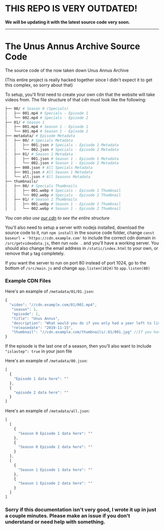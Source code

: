 # **THIS REPO IS VERY OUTDATED!**
**We will be updating it with the latest source code very soon.**

<hr>

# The Unus Annus Archive Source Code
The source code of the now taken down Unus Annus Archive

(This entire project is really hacked together since I didn't expect it to get this complex, so sorry about that)

To setup, you'll first need to create your own cdn that the website will take videos from. The file structure of that cdn must look like the following:

```bash
├── 00/ # Season 0 (Specials)
│   ├── 001.mp4 # Specials - Episode 1
│   └── 002.mp4 # Specials - Episode 2
├── 01/ # Season 1
│   ├── 001.mp4 # Season 1 - Episode 1
│   └── 001.mp4 # Season 1 - Episode 2
├── metadata/ # Episode Metadata
│   ├── 00/ # Specials Metadata
│   │   ├── 001.json # Specials - Episode 1 Metadata
│   │   └── 002.json # Specials - Episode 2 Metadata
│   ├── 01/ # Season 1 Metadata
│   │   ├── 001.json # Season 1 - Episode 1 Metadata
│   │   └── 002.json # Season 1 - Episode 2 Metadata
│   ├── 000.json # All Specials Metadata
│   ├── 001.json # All Season 1 Metadata
│   └── all.json # All Seasons Metadata
├── thumbnails/
│   ├── 00/ # Specials Thumbnails
│   │   ├── 001.webp # Specials - Episode 1 Thumbnail
│   │   └── 002.webp # Specials - Episode 2 Thumbnail
│   ├── 01/ # Season 1 Thumbnails
│   │   ├── 001.webp # Season 1 - Episode 1 Thumbnail
│   │   └── 002.webp # Season 1 - Episode 2 Thumbnail
```

*You can also use [our cdn](https://cdn.unusannusarchive.tk) to see the entire structure*

You'll also need to setup a server with nodejs installed, download the source code to it, run `npm install` in the source code folder, change `const baseurl = 'https://cdn.example.com'` to include the correct cdn domain in `/src/getvideodata.js`, then run `node .` and you'll have a working server. You should also change the email address in `/static/index.html` to your own, or remove that `p` tag completely.

If you want the server to run on port 80 instead of port 1024, go to the bottom of `/src/main.js` and change `app.listen(1024)` to `app.listen(80)`

### Example CDN Files
Here's an example of `/metadata/01/01.json`:

```js
{
  "video": "//cdn.example.com/01/001.mp4",
   "season": 1,
   "episode": 1,
   "title": "Unus Annus",
   "description": "What would you do if you only had a year left to live? Would you squander the time you were given? Or would you make every second count?\r\n\r\nWelcome to Unus Annus. Today marks the beginning of our year-long journey where the only certainty is the end. In exactly 365 days this channel will be deleted along with all of the daily uploads accumulated since then. Nothing will be saved. Nothing will be reuploaded.\r\n\r\nThis is your one chance to join us at the onset of our adventure. To be there from the beginning. To make every second count. Subscribe now and relish what little time we have left or have the choice made for you as we disappear from existence forever. But remember... everything has an end. Even you. \r\n\r\nMemento mori.\r\n\r\nUnus annus.",
   "releasedate": "2019-11-15",
   "thumbnail": "//cdn.example.com/thumbnails/.01/001.jpg" //If you have a webp version of the thumbnail, change .jpg to .webp and it will automatically be converted back to jpg if the browser doesn't support webp
}
```
If the episode is the last one of a season, then you'll also want to include `"islastep": true` in your json file

Here's an example of `/metadata/00.json`:
```js
[
  {
    "Episode 1 data here": ""
  },
  {
    "episode 2 data here": ""
  }
]
```

Here's an example of `/metadata/all.json`:
```js
[
  [
    {
      "Season 0 Episode 1 data here": ""
    },
    {
      "Season 0 Episode 2 data here": ""
    }
  ],
  [
    {
      "Season 1 Episode 1 data here": ""
    },
    {
      "Season 1 Episode 2 data here": ""
    }
  ]
]
```


### Sorry if this documentation isn't very good, I wrote it up in just a couple minutes. Please make an issue if you don't understand or need help with something.
